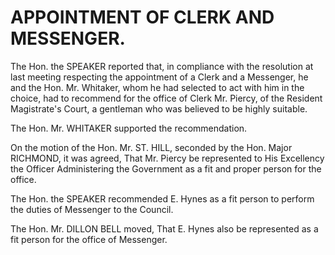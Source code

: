# APPOINTMENT OF CLERK AND MESSENGER.

The Hon. the SPEAKER reported that, in compliance with the resolution at last meeting respecting the appointment of a Clerk and a Messenger, he and the Hon. Mr. Whitaker, whom he had selected to act with him in the choice, had to recommend for the office of Clerk Mr. Piercy, of the Resident Magistrate's Court, a gentleman who was believed to be highly suitable.

The Hon. Mr. WHITAKER supported the recommendation.

On the motion of the Hon. Mr. ST. HILL, seconded by the Hon. Major RICHMOND, it was agreed, That Mr. Piercy be represented to His Excellency the Officer Administering the Government as a fit and proper person for the office.

The Hon. the SPEAKER recommended E. Hynes as a fit person to perform the duties of Messenger to the Council.

The Hon. Mr. DILLON BELL moved, That E. Hynes also be represented as a fit person for the office of Messenger.